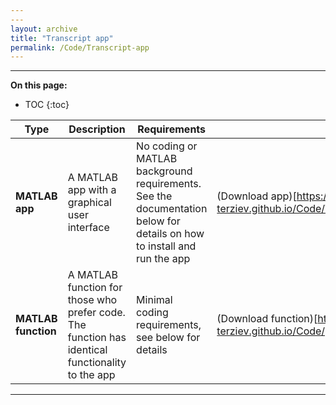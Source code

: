```yaml
---
---
layout: archive
title: "Transcript app"
permalink: /Code/Transcript-app
---
```

---

**On this page:**

* TOC
{:toc}


| Type  | Description | Requirements | Link |
| ---------- | ----------- | ------------ | ---- | 
| **MATLAB app**  | A MATLAB app with a graphical user interface  | No coding or MATLAB background requirements. See the documentation below for details on how to install and run the app | (Download app)[https://momchil-terziev.github.io/Code/Transcript%20processing%20app.mlappinstall] |
| **MATLAB function**  | A MATLAB function for those who prefer code. The function has identical functionality to the app  | Minimal coding requirements, see below for details       | (Download function)[https://momchil-terziev.github.io/Code/processTranscript.mlx] |

---

